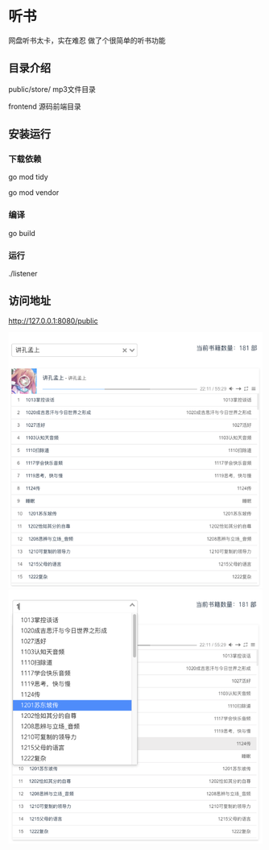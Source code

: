 # 听书
网盘听书太卡，实在难忍
做了个很简单的听书功能

## 目录介绍
public/store/ mp3文件目录

frontend 源码前端目录

## 安装运行
### 下载依赖
go mod tidy

go mod vendor 
### 编译
go build
### 运行
./listener

## 访问地址
http://127.0.0.1:8080/public


![](QQ20190412-195203.png)
![](QQ20190412-195224.png)
